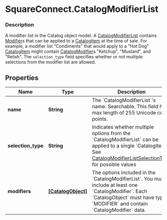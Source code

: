 # SquareConnect.CatalogModifierList

### Description

A modifier list in the Catalog object model. A [CatalogModifierList](#type-catalogmodifierlist) contains [Modifier](#type-catalogmodifier)s that can be applied to a [CatalogItem](#type-catalogitem) at the time of sale.  For example, a modifier list \"Condiments\" that would apply to a \"Hot Dog\" [CatalogItem](#type-catalogitem) might contain [CatalogModifier](#type-catalogmodifier)s \"Ketchup\", \"Mustard\", and \"Relish\". The `selection_type` field specifies whether or not multiple selections from the modifier list are allowed.

## Properties
Name | Type | Description | Notes
------------ | ------------- | ------------- | -------------
**name** | **String** | The &#x60;CatalogModifierList&#x60;&#39;s name. Searchable. This field has max length of 255 Unicode code points. | [optional] 
**selection_type** | **String** | Indicates whether multiple options from the &#x60;CatalogModifierList&#x60; can be applied to a single &#x60;CatalogItem&#x60;. See [CatalogModifierListSelectionType](#type-catalogmodifierlistselectiontype) for possible values | [optional] 
**modifiers** | [**[CatalogObject]**](CatalogObject.md) | The options included in the &#x60;CatalogModifierList&#x60;. You must include at least one &#x60;CatalogModifier&#x60;. Each &#x60;CatalogObject&#x60; must have type &#x60;MODIFIER&#x60; and contain &#x60;CatalogModifier&#x60; data. | [optional] 


